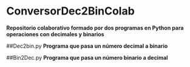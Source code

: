 # ConversorDec2BinColab
**Repositorio colaborativo formado por dos programas en Python para operaciones con decimales y binarios**

##Dec2bin.py
**Programa que pasa un número decimal a binario**

##Bin2Dec.py
**Programa que pasa un número binario a decimal**